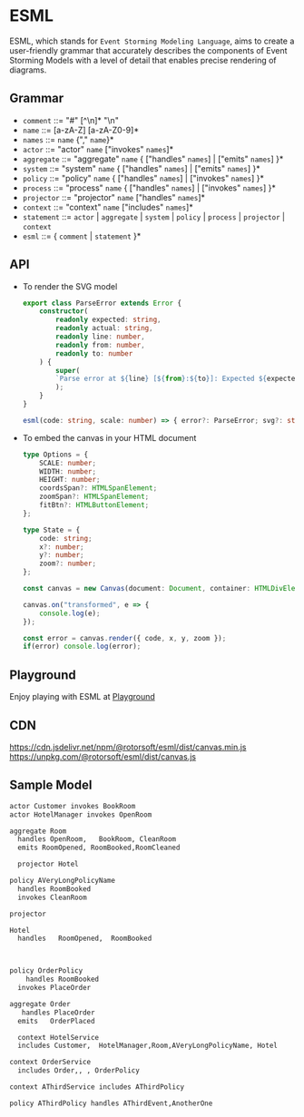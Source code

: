 # ESML

ESML, which stands for `Event Storming Modeling Language`, aims to create a user-friendly grammar that accurately describes the components of Event Storming Models with a level of detail that enables precise rendering of diagrams.

## Grammar

- `comment` ::= "#" [^\\n]\* "\\n"
- `name` ::= [a-zA-Z] [a-zA-Z0-9]\*
- `names` ::= `name` {"," `name`}\*
- `actor` ::= "actor" `name` ["invokes" `names`]\*
- `aggregate` ::= "aggregate" `name` { ["handles" `names`] | ["emits" `names`] }\*
- `system` ::= "system" `name` { ["handles" `names`] | ["emits" `names`] }\*
- `policy` ::= "policy" `name` { ["handles" `names`] | ["invokes" `names`] }\*
- `process` ::= "process" `name` { ["handles" `names`] | ["invokes" `names`] }\*
- `projector` ::= "projector" `name` ["handles" `names`]\*
- `context` ::= "context" `name` ["includes" `names`]\*
- `statement` ::= `actor` | `aggregate` | `system` | `policy` | `process` | `projector` | `context`
- `esml` ::= { `comment` | `statement` }\*

## API

- To render the SVG model

  ```typescript
  export class ParseError extends Error {
      constructor(
          readonly expected: string,
          readonly actual: string,
          readonly line: number,
          readonly from: number,
          readonly to: number
      ) {
          super(
          `Parse error at ${line} [${from}:${to}]: Expected ${expected} but got ${actual}`
          );
      }
  }

  esml(code: string, scale: number) => { error?: ParseError; svg?: string; width?: number; height?: number };
  ```

- To embed the canvas in your HTML document

  ```typescript
  type Options = {
      SCALE: number;
      WIDTH: number;
      HEIGHT: number;
      coordsSpan?: HTMLSpanElement;
      zoomSpan?: HTMLSpanElement;
      fitBtn?: HTMLButtonElement;
  };

  type State = {
      code: string;
      x?: number;
      y?: number;
      zoom?: number;
  };

  const canvas = new Canvas(document: Document, container: HTMLDivElement, options?: Options);

  canvas.on("transformed", e => {
      console.log(e);
  });

  const error = canvas.render({ code, x, y, zoom });
  if(error) console.log(error);
  ```

## Playground

Enjoy playing with ESML at [Playground](https://rotorsoft.github.io/esml/)

## CDN

<https://cdn.jsdelivr.net/npm/@rotorsoft/esml/dist/canvas.min.js>
<https://unpkg.com/@rotorsoft/esml/dist/canvas.js>

## Sample Model

```bash
actor Customer invokes BookRoom
actor HotelManager invokes OpenRoom

aggregate Room
  handles OpenRoom,   BookRoom, CleanRoom
  emits RoomOpened, RoomBooked,RoomCleaned

  projector Hotel

policy AVeryLongPolicyName
  handles RoomBooked
  invokes CleanRoom

projector

Hotel
  handles   RoomOpened,  RoomBooked



policy OrderPolicy
    handles RoomBooked
  invokes PlaceOrder

aggregate Order
   handles PlaceOrder
  emits   OrderPlaced

  context HotelService
  includes Customer,  HotelManager,Room,AVeryLongPolicyName, Hotel

context OrderService
  includes Order,, , OrderPolicy

context AThirdService includes AThirdPolicy

policy AThirdPolicy handles AThirdEvent,AnotherOne
```
